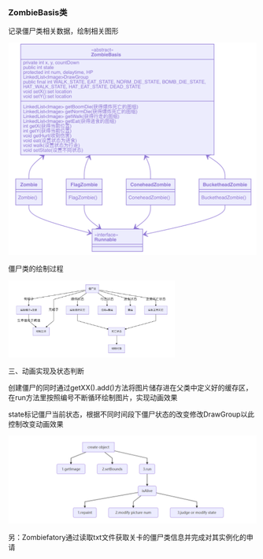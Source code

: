### ZombieBasis类

记录僵尸类相关数据，绘制相关图形

<img src="./img/Data/ZombieBasis1.png" alt="ZombieBasis1" style="zoom: 50%;" />



僵尸类的绘制过程



<img src="./img/Data/ZombieBasis2.png" alt="ZombieBasis2" style="zoom:33%;" />

三、动画实现及状态判断

创建僵尸的同时通过getXX().add()方法将图片储存进在父类中定义好的缓存区，在run方法里按照编号不断循环绘制图片，实现动画效果

state标记僵尸当前状态，根据不同时间段下僵尸状态的改变修改DrawGroup以此控制改变动画效果

<img src="./img/Data/animationMindMap.png" style="zoom:75%;" />

另：Zombiefatory通过读取txt文件获取关卡的僵尸类信息并完成对其实例化的申请